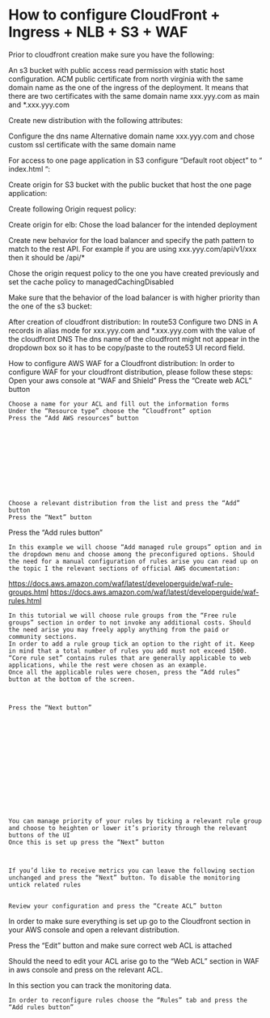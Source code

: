 # How to configure CloudFront + Ingress + NLB + S3 + WAF

Prior to cloudfront creation make sure you have the following:

An s3 bucket with public access read permission with static host configuration.
ACM public certificate from north virginia with the same domain name as the one of the ingress of the deployment. It means that there are two certificates with the same domain name xxx.yyy.com as main and \*.xxx.yyy.com

Create new distribution with the following attributes:

Configure the dns name Alternative domain name xxx.yyy.com and chose custom ssl certificate with the same domain name

For access to one page application in S3 configure “Default root object” to “ index.html “:

Create origin for S3 bucket with the public bucket that host the one page application:

Create following Origin request policy:

Create origin for elb:
Chose the load balancer for the intended deployment

Create new behavior for the load balancer and specify the path pattern to match to the rest API.
For example if you are using xxx.yyy.com/api/v1/xxx then it should be /api/\*

Chose the origin request policy to the one you have created previously and set the cache policy to managedCachingDisabled

Make sure that the behavior of the load balancer is with higher priority than the one of the s3 bucket:

After creation of cloudfront distribution:
In route53 Configure two DNS in A records in alias mode for xxx.yyy.com and \*.xxx.yyy.com with the value of the cloudfront DNS
The dns name of the cloudfront might not appear in the dropdown box so it has to be copy/paste to the route53 UI record field.

How to configure AWS WAF for a Cloudfront distribution:
In order to configure WAF for your cloudfront distribution, please follow these steps:
Open your aws console at “WAF and Shield”
Press the “Create web ACL” button

    Choose a name for your ACL and fill out the information forms
    Under the “Resource type” choose the “Cloudfront” option
    Press the “Add AWS resources” button











    Choose a relevant distribution from the list and press the “Add” button
    Press the “Next” button

Press the “Add rules button”

    In this example we will choose “Add managed rule groups” option and in the dropdown menu and choose among the preconfigured options. Should the need for a manual configuration of rules arise you can read up on the topic I the relevant sections of official AWS documentation:

https://docs.aws.amazon.com/waf/latest/developerguide/waf-rule-groups.html
https://docs.aws.amazon.com/waf/latest/developerguide/waf-rules.html

    In this tutorial we will choose rule groups from the “Free rule groups” section in order to not invoke any additional costs. Should the need arise you may freely apply anything from the paid or community sections.
    In order to add a rule group tick an option to the right of it. Keep in mind that a total number of rules you add must not exceed 1500. “Core rule set” contains rules that are generally applicable to web applications, while the rest were chosen as an example.
    Once all the applicable rules were chosen, press the “Add rules” button at the bottom of the screen.



    Press the “Next button”















    You can manage priority of your rules by ticking a relevant rule group and choose to heighten or lower it’s priority through the relevant buttons of the UI
    Once this is set up press the “Next” button



    If you’d like to receive metrics you can leave the following section unchanged and press the “Next” button. To disable the monitoring untick related rules


    Review your configuration and press the “Create ACL” button

In order to make sure everything is set up go to the Cloudfront section in your AWS console and open a relevant distribution.

Press the “Edit” button and make sure correct web ACL is attached

Should the need to edit your ACL arise go to the “Web ACL” section in WAF in aws console and press on the relevant ACL.

In this section you can track the monitoring data.

    In order to reconfigure rules choose the “Rules” tab and press the “Add rules button”

